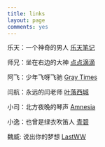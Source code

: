 ```yaml
---
title: links
layout: page
comments: yes
---
```



乐天：一个神奇的男人   [乐天笔记](http://letiantian.me)

师兄：坐在右边的大神   [点点滴滴](http://www.darlingfive.com)

阿飞：少年飞呀飞驰     [Gray Times](http://kangkona.github.io)

闫航：永远的闫老师     [叶落西城](http://www.urbem.org)

小司：北方夜晚的琴声   [Amnesia](http://sinb.github.io/)

小逸：也曾是绿衣吹笛人 [青碧](http://blog.tuzhii.com)

魏威: 说出你的梦想     [LastWW](http://blog.lastww.com)
